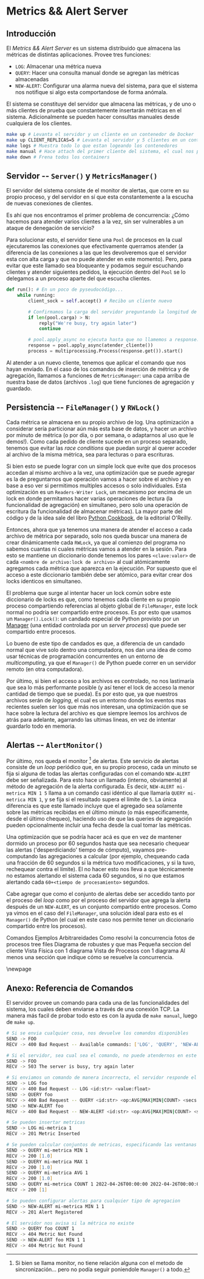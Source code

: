 # Metrics && Alert Server

## Introducción

El _Metrics && Alert Server_ es un sistema distribuido que almacena las
métricas de distintas aplicaciones. Provee tres funciones: 

- `LOG`: Almacenar una métrica nueva
- `QUERY`: Hacer una consulta manual donde se agregan las métricas almacenadas
- `NEW-ALERT`: Configurar una alarma nueva del sistema, para que el sistema nos
  notifique si algo esta comportandose de forma anómala.

El sistema se constituye del servidor que almacena las métricas, y de uno o más clientes de
prueba que constantemente insertarán métricas en el sistema. Adicionalmente se pueden hacer consultas manuales desde cualquiera de los clientes.

```zsh
make up # Levanta el servidor y un cliente en un contenedor de Docker
make up CLIENT_REPLICAS=5 # Levanta el servidor y 5 clientes en un contenedor de Docker
make logs # Muestra todo lo que estan logeando los contenedores
make manual # Hace attach del primer cliente del sistema, el cual nos permitirá hacer consultas de manera interactiva por entrada estandar
make down # Frena todos los containers
```

## Servidor -- `Server()` y `MetricsManager()`

El servidor del sistema consiste de el monitor de alertas, que corre en su propio
proceso, y del servidor en sí que esta constantemente a la escucha de nuevas conexiones
de clientes.

Es ahí que nos encontramos el primer problema de concurrencia: ¿Cómo hacemos
para atender varios clientes a la vez, sin ser vulnerables a un ataque de denegación de
servicio?

Para solucionar esto, el servidor tiene una `Pool` de procesos en la cual ejecutaremos
las conexiones que efectivamente querramos atender (a diferencia de las conexiones a las
que les devolveremos que el servidor esta con alta carga y que no puede atender en este
momento). Pero, para evitar que este llamado sea bloqueante y podamos seguir escuchando
clientes y atender siguientes pedidos, la ejecución dentro del `Pool` se lo delegamos a
un proceso aparte del que escucha clientes.

```python
def run(): # En un poco de pyseudocódigo...
    while running:
        client_sock = self.accept() # Recibo un cliente nuevo

        # Confirmamos la carga del servidor preguntando la longitud de la carga de la pool
        if len(pool.carga) > N: 
            reply("We're busy, try again later")
            continue

        # pool.apply_async no ejecuta hasta que no llamemos a response.get()
        response = pool.apply_async(atender_cliente()) 
        process = multiprocessing.Process(response.get()).start()
```

Al atender a un nuevo cliente, tenemos que aplicar el comando que nos hayan enviado. En
el caso de los comandos de inserción de métrica y de agregación, llamamos a funciones de
`MetricsManager`: una capa arriba de nuestra base de datos (archivos `.log`) que tiene
funciones de agregación y guardado.

## Persistencia -- `FileManager()` y `RWLock()`

Cada métrica se almacena en su propio archivo de log. Una optimización a considerar
sería particionar aún más esta base de datos, y hacer un archivo por minuto de métrica
(o por día, o por semana, o adaptarnos al uso que le demos!). Como cada pedido de 
cliente sucede en un proceso separado, tenemos que evitar las *race conditions* que 
puedan surgir al querer acceder al archivo de la misma métrica, sea para lecturas o para
escrituras.

Si bien esto se puede lograr con un simple lock que evite que dos procesos accedan al
mismo archivo a la vez, una optimización que se puede agregar es la de preguntarnos que
operación vamos a hacer sobre el archivo y en base a eso ver si permitimos multiples
accesos o solo individuales. Esta optimización es un `Readers-Writer Lock`, un mecanismo
por encima de un lock en donde permitamos hacer varias operaciones de lectura (la
funcionalidad de agregación) en simultaneo, pero solo una operación de escritura (la
funcionalidad de almacenar métricas). La mayor parte del código y de la idea sale del
libro [Python
Cookbook](https://www.oreilly.com/library/view/python-cookbook/0596001673/ch06s04.html),
de la editorial O'Reilly.

Entonces, ahora que ya tenemos una manera de atender el acceso a cada archivo de métrica
por separado, solo nos queda buscar una manera de crear dinámicamente cada `RWLock`,
ya que al comienzo del programa no sabemos cuantas ni cuales métricas vamos a atender en
la sesión. Para esto se mantiene un diccionario donde tenemos los pares `<clave:valor>` de
cada `<nombre de archivo:lock de archivo>` al cual atómicamente agregamos cada métrica que
aparezca en la ejecución.  Por supuesto que el acceso a este diccionario también debe
ser atómico, para evitar crear dos locks identicos en simultaneo. 

El problema que surge al intentar hacer un lock común sobre este diccionario de locks es
que, como tenemos cada cliente en su propio proceso compartiendo referencias al objeto
global de `FileManager`, este lock normal no podría ser compartido entre procesos. Es 
por esto que usamos un `Manager().Lock()`: un candado especial de Python provisto por un
[Manager](https://docs.python.org/2/library/multiprocessing.html#managers) (una entidad
controlada por un *server process*) que puede ser compartido entre procesos.

Lo bueno de este tipo de candados es que, a diferencia de un candado normal que vive
solo dentro una computadora, nos dan una idea de como usar técnicas de programación
concurrentes en un entorno de *multicomputing*, ya que el `Manager()` de Python puede
correr en un servidor remoto (en otra computadora).

Por último, si bien el acceso a los archivos es controlado, no nos lastimaría que sea lo
más performante posible (y así tener el lock de acceso la menor cantidad de tiempo que 
se pueda). Es por esto que, ya que nuestros archivos serán de *logging*, el cual es un 
entorno donde los eventos mas recientes suelen ser los que más nos interesan, una
optimización que se hace sobre la lectura del archivo es que siempre leemos los archivos
de atrás para adelante, agarrando las ultimas lineas, en vez de intentar guardarlo todo
en memoria.

## Alertas -- `AlertMonitor()` 

Por último, nos queda el monitor [^1] de alertas. Este servicio de alertas consiste de
un *loop* periódico que, en su propio proceso,  cada un minuto se fija si alguna de
todas las alertas configuradas con el comando `NEW-ALERT` debe ser señalizada. Para esto
hace un llamado (interno, obviamente) al método de agregación de la alerta configurada.
Es decir, `NEW-ALERT mi-metrica MIN 1 5` llama a un comando casi idéntico al que
llamaría `QUERY mi-metrica MIN 1`, y se fija si el resultado supera el límite de `5`. La
única diferencia es que este llamado incluye que el agregado sea solamente sobre las 
métricas recibidas en el último minuto (o más especificamente, desde el último chequeo),
haciendo uso de que las queries de agregación pueden opcionalmente incluir una fecha
desde la cual tomar las métricas.

Una optimización que se podría hacer acá es que en vez de mantener dormido un proceso
por 60 segundos hasta que sea necesario chequear las alertas ('desperdiciando' tiempo de
cómputo), vayamos pre-computando las agregaciones a calcular (por ejemplo, chequeando 
cada una fracción de 60 segundos si la métrica tuvo modificaciones, y si la tuvo, 
rechequear contra el límite). El no hacer esto nos lleva a que técnicamente no estamos 
alertando el sistema cada 60 segundos, si no que estamos alertando cada 
`60+<tiempo de procesamiento>` segundos.

Cabe agregar que como el conjunto de alertas debe ser accedido tanto por el proceso del
*loop* como por el proceso del servidor que agrega la alerta después de un `NEW-ALERT`,
es un conjunto compartido entre procesos. Como ya vimos en el caso del `FileManager`,
una solución ideal para esto es el `Manager()` de Python (el cual en este caso nos 
permite tener un diccionario compartido entre los procesos).

[^1]: Si bien se llama monitor, no tiene relación alguna con el metodo de
    sincronización... pero no podía seguir poniendole `Manager()` a todo.


Comandos
Ejemplos
Arbitrareidades
Como resolvi la concurrencia
fotos de procesos
tree files
Diagrama de robustes y que mas
Pequeña seccion del cliente
Vista Física con 1 diagrama
Vista de Procesos con 1 diagrama
Al menos una sección que indique cómo se resuelve la concurrencia.



\newpage
## Anexo: Referencia de Comandos

El servidor provee un comando para cada una de las funcionalidades del sistema, los
cuales deben enviarse a través de una conexión TCP. La manera más facil de probar todo 
esto es con la ayuda de `make manual`, luego de `make up`. 

```zsh
# Si se envia cualquier cosa, nos devuelve los comandos disponibles
SEND -> FOO
RECV -> 400 Bad Request -- Available commands: ['LOG', 'QUERY', 'NEW-ALERT']

# Si el servidor, sea cual sea el comando, no puede atendernos en este momento, nos avisa
SEND -> FOO
RECV -> 503 The server is busy, try again later

# Si enviamos un comando de manera incorrecta, el servidor responde el formato correcto
SEND -> LOG foo
RECV -> 400 Bad Request -- LOG <id:str> <value:float>
SEND -> QUERY foo
RECV -> 400 Bad Request -- QUERY <id:str> <op:AVG|MAX|MIN|COUNT> <secs:int> [from:iso_date] [to:iso_date]
SEND -> NEW-ALERT foo
RECV -> 400 Bad Request -- NEW-ALERT <id:str> <op:AVG|MAX|MIN|COUNT> <secs:int> <limit:float>

# Se pueden insertar metricas
SEND -> LOG mi-metrica 1
RECV -> 201 Metric Inserted

# Se pueden calcular conjuntos de metricas, especificando las ventanas de métricas a agregar en segundos, y opcionalmente enviando entre que fechas hacer los cálculos
SEND -> QUERY mi-metrica MIN 1
RECV -> 200 [1.0]
SEND -> QUERY mi-metrica MAX 1
RECV -> 200 [1.0]
SEND -> QUERY mi-metrica AVG 1
RECV -> 200 [1.0]
SEND -> QUERY mi-metrica COUNT 1 2022-04-26T00:00:00 2022-04-26T00:00:05
RECV -> 200 [1]

# Se pueden configurar alertas para cualquier tipo de agregacion
SEND -> NEW-ALERT mi-metrica MIN 1 1 
RECV -> 201 Alert Registered

# El servidor nos avisa si la métrica no existe
SEND -> QUERY foo COUNT 1
RECV -> 404 Metric Not Found
SEND -> NEW-ALERT foo MIN 1 1 
RECV -> 404 Metric Not Found
```

